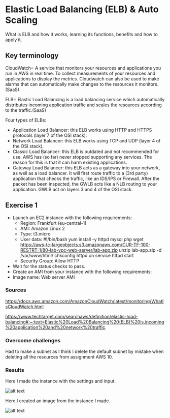 # Elastic Load Balancing (ELB) & Auto Scaling
What is ELB and how it works, learning its functions, benefits and how to apply it.

## Key terminology
CloudWatch= A service that monitors your resources and applications you run in AWS in real time. To collect measurements of your resources and applications to display the metrics. Cloudwatch can also be used to make alarms that can automatically make changes to the resources it monitors.(SaaS)

ELB= Elastic Load Balancing is a load balancing service which automatically distributes incoming application traffic and scales the resources according to the traffic.(SaaS)

Four types of ELBs:
- Application Load Balancer: this ELB works using HTTP and HTTPS protocols (layer 7 of the OSI stack).
- Network Load Balancer: this ELB works using TCP and UDP (layer 4 of the OSI stack).
- Classic Load Balancer: this ELB is outdated and not recommended for use. AWS has (so far) never stopped supporting any services. The reason for this is that it can harm existing applications.
- Gateway Load Balancer: this ELB acts as a gateway into your network, as well as a load balancer. It will first route traffic to a (3rd party) application that checks the traffic, like an IDS/IPS or Firewall. After the packet has been inspected, the GWLB acts like a NLB routing to your application. GWLB act on layers 3 and 4 of the OSI stack.

## Exercise 1
- Launch an EC2 instance with the following requirements:
    - Region: Frankfurt (eu-central-1)
    - AMI: Amazon Linux 2
    - Type: t3.micro
    - User data:
#!/bin/bash
yum install -y httpd mysql php
wget https://aws-tc-largeobjects.s3.amazonaws.com/CUR-TF-100-RESTRT-1/80-lab-vpc-web-server/lab-app.zip
unzip lab-app.zip -d /var/www/html/
chkconfig httpd on
service httpd start
    - Security Group: Allow HTTP
- Wait for the status checks to pass.
- Create an AMI from your instance with the following requirements:
- Image name: Web server AMI    

### Sources
https://docs.aws.amazon.com/AmazonCloudWatch/latest/monitoring/WhatIsCloudWatch.html

https://www.techtarget.com/searchaws/definition/elastic-load-balancing#:~:text=Elastic%20Load%20Balancing%20(ELB)%20is,incoming%20application%20and%20network%20traffic.

### Overcome challenges
Had to make a subnet as I think I delete the default subnet by mistake when deleting all the resources from assignment AWS 10.

### Results
Here I made the instance with the settings and input.

![alt text]()

Here I created an image from the instance I made.

![alt text]()
